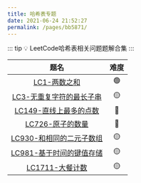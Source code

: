 ```yaml
---
title: 哈希表专题
date: 2021-06-24 21:52:27
permalink: /pages/bb5871/
---
```


::: tip 💡
LeetCode哈希表相关问题题解合集
:::

题名 | 难度 
:---------:|:----------:
 [LC1-两数之和](/pages/aa2964/) | 🟢
 [LC3-无重复字符的最长子串](/pages/19e899/) | 🟡
 [LC149-直线上最多的点数](/pages/ea76cb/) | 🔴
 [LC726-原子的数量](/pages/56ccb8/) | 🔴
 [LC930-和相同的二元子数组](/pages/8b9de1/) | 🟡
 [LC981-基于时间的键值存储](/pages/fe0307/) | 🟡 
 [LC1711-大餐计数](/pages/ffbd7f/) | 🟡